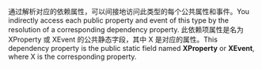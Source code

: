 <span data-ttu-id="d5fd6-101">通过解析对应的依赖属性，可以间接地访问此类型的每个公共属性和事件。</span><span class="sxs-lookup"><span data-stu-id="d5fd6-101">You indirectly access each public property and event of this type by the resolution of a corresponding dependency property.</span></span> <span data-ttu-id="d5fd6-102">此依赖项属性是名为 XProperty 或 XEvent 的公共静态字段，其中 X 是对应的属性。</span><span class="sxs-lookup"><span data-stu-id="d5fd6-102">This dependency property is the public static field named **XProperty** or **XEvent**, where X is the corresponding property.</span></span>